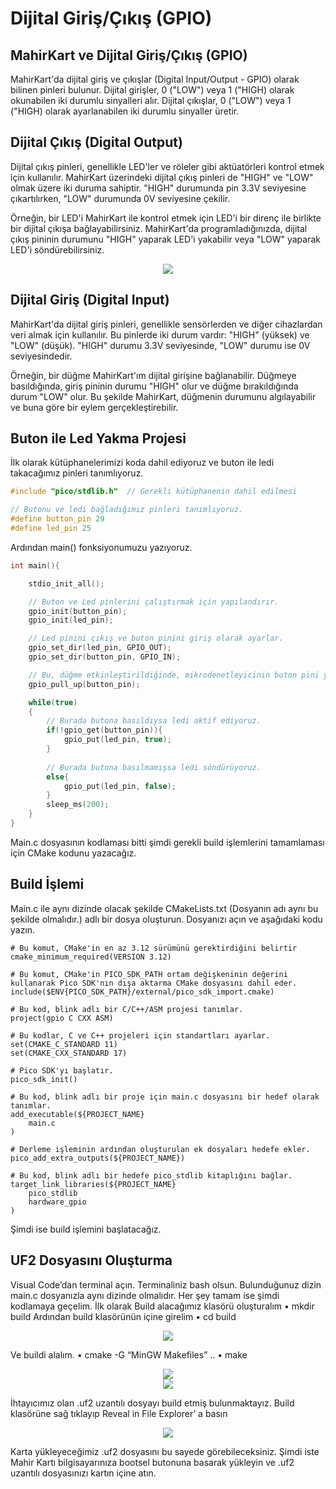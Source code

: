 # Dijital Giriş/Çıkış (GPIO)

## MahirKart ve Dijital Giriş/Çıkış (GPIO)

MahirKart'da dijital giriş ve çıkışlar (Digital Input/Output - GPIO) olarak bilinen pinleri bulunur. Dijital girişler, 0 ("LOW") veya 1 ("HIGH) olarak okunabilen iki durumlu sinyalleri alır. Dijital çıkışlar, 0 ("LOW") veya 1 ("HIGH) olarak ayarlanabilen iki durumlu sinyaller üretir.

## Dijital Çıkış (Digital Output)

Dijital çıkış pinleri, genellikle LED'ler ve röleler gibi aktüatörleri kontrol etmek için kullanılır. MahirKart üzerindeki dijital çıkış pinleri de "HIGH" ve "LOW" olmak üzere iki duruma sahiptir. "HIGH" durumunda pin 3.3V seviyesine çıkartılırken, "LOW" durumunda 0V seviyesine çekilir.

Örneğin, bir LED'i MahirKart ile kontrol etmek için LED'i bir direnç ile birlikte bir dijital çıkışa bağlayabilirsiniz. MahirKart'da programladığınızda, dijital çıkış pininin durumunu "HIGH" yaparak LED'i yakabilir veya "LOW" yaparak LED'i söndürebilirsiniz.

<div style="text-align:center;">
    <img src="/userguide/arduino/img/dijitalsinyal.jpg"  style="width: auto;" />
</div>

## Dijital Giriş (Digital Input)

MahirKart'da dijital giriş pinleri, genellikle sensörlerden ve diğer cihazlardan veri almak için kullanılır. Bu pinlerde iki durum vardır: "HIGH" (yüksek) ve "LOW" (düşük). "HIGH" durumu 3.3V seviyesinde, "LOW" durumu ise 0V seviyesindedir.

Örneğin, bir düğme MahirKart'ım dijital girişine bağlanabilir. Düğmeye basıldığında, giriş pininin durumu "HIGH" olur ve düğme bırakıldığında durum "LOW" olur. Bu şekilde MahirKart, düğmenin durumunu algılayabilir ve buna göre bir eylem gerçekleştirebilir.

## Buton ile Led Yakma Projesi 

İlk olarak kütüphanelerimizi koda dahil ediyoruz ve buton ile ledi takacağımız pinleri tanımlıyoruz.
```c
#include "pico/stdlib.h"  // Gerekli kütüphanenin dahil edilmesi

// Butonu ve ledi bağladığımız pinleri tanımlıyoruz.
#define button_pin 29
#define led_pin 25

```
Ardından main() fonksiyonumuzu yazıyoruz.
```c
int main(){

    stdio_init_all();

    // Buton ve Led pinlerini çalıştırmak için yapılandırır.
    gpio_init(button_pin);
    gpio_init(led_pin);

    // Led pinini çıkış ve buton pinini giriş olarak ayarlar.
    gpio_set_dir(led_pin, GPIO_OUT);
    gpio_set_dir(button_pin, GPIO_IN);

    // Bu, düğme etkinleştirildiğinde, mikrodenetleyicinin buton pini yüksek bir voltajda olacağını garanti eder.
    gpio_pull_up(button_pin);

    while(true)
    {
        // Burada butona basıldıysa ledi aktif ediyoruz.
        if(!gpio_get(button_pin)){
            gpio_put(led_pin, true);
        }
        
        // Burada butona basılmamışsa ledi söndürüyoruz.
        else{
            gpio_put(led_pin, false);
        }
        sleep_ms(200);
    }
}
```

Main.c dosyasının kodlaması bitti şimdi gerekli build işlemlerini tamamlaması için CMake kodunu yazacağız.

## Build İşlemi

Main.c ile aynı dizinde olacak şekilde CMakeLists.txt (Dosyanın adı aynı bu şekilde olmalıdır.) adlı bir dosya oluşturun. Dosyanızı açın ve aşağıdaki kodu yazın.

```
# Bu komut, CMake'in en az 3.12 sürümünü gerektirdiğini belirtir
cmake_minimum_required(VERSION 3.12) 

# Bu komut, CMake'in PICO_SDK_PATH ortam değişkeninin değerini kullanarak Pico SDK'nın dışa aktarma CMake dosyasını dahil eder.
include($ENV{PICO_SDK_PATH}/external/pico_sdk_import.cmake) 

# Bu kod, blink adlı bir C/C++/ASM projesi tanımlar.
project(gpio C CXX ASM)

# Bu kodlar, C ve C++ projeleri için standartları ayarlar.
set(CMAKE_C_STANDARD 11)
set(CMAKE_CXX_STANDARD 17)

# Pico SDK'yı başlatır. 
pico_sdk_init()

# Bu kod, blink adlı bir proje için main.c dosyasını bir hedef olarak tanımlar.
add_executable(${PROJECT_NAME}
    main.c
)

# Derleme işleminin ardından oluşturulan ek dosyaları hedefe ekler.
pico_add_extra_outputs(${PROJECT_NAME})

# Bu kod, blink adlı bir hedefe pico_stdlib kitaplığını bağlar.
target_link_libraries(${PROJECT_NAME}
    pico_stdlib
    hardware_gpio
)

```

Şimdi ise build işlemini başlatacağız.

## UF2 Dosyasını Oluşturma

Visual Code’dan terminal açın. Terminaliniz bash olsun. Bulunduğunuz dizin main.c dosyanızla aynı dizinde olmalıdır. Her şey tamam ise şimdi kodlamaya geçelim.
İlk olarak Build alacağımız klasörü oluşturalım 
•	mkdir build 
Ardından build klasörünün içine girelim
•	cd build 

<div style="text-align:center;">
    <img src="/userguide/c/img/cd-build-gpio.jpg"  style="width: auto;" />
</div>

Ve buildi alalım.
•	cmake -G “MinGW Makefiles” ..
•	make

<div style="text-align:center;">
    <img src="/userguide/c/img/cmake-dijital.jpg"  style="width: auto;" />
</div>

<div style="text-align:center;">
    <img src="/userguide/c/img/make-dijital.jpg"  style="width: auto;" />
</div>

İhtayıcımız olan .uf2 uzantılı dosyayı build etmiş bulunmaktayız. Build klasörüne sağ tıklayıp Reveal in File Explorer’ a basın

<div style="text-align:center;">
    <img src="/userguide/c/img/revial-dijital.jpg"  style="width: auto;" />
</div>

Karta yükleyeceğimiz .uf2 dosyasını bu sayede görebileceksiniz. Şimdi iste Mahir Kartı bilgisayarınıza bootsel butonuna basarak yükleyin ve .uf2 uzantılı dosyasınızı kartın içine atın.

